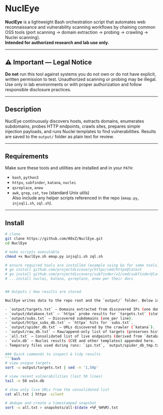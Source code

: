 # NuclEye

**NuclEye** is a lightweight Bash orchestration script that automates web reconnaissance and vulnerability scanning workflows by chaining common OSS tools (port scanning → domain extraction → probing → crawling → Nuclei scanning).  
**Intended for authorized research and lab use only.**

---

## ⚠️ Important — Legal Notice
**Do not** run this tool against systems you do not own or do not have explicit, written permission to test. Unauthorized scanning or probing may be illegal. Use only in lab environments or with proper authorization and follow responsible disclosure practices.

---

## Description
NuclEye continuously discovers hosts, extracts domains, enumerates subdomains, probes HTTP endpoints, crawls sites, prepares simple injection payloads, and runs Nuclei templates to find vulnerabilities. Results are saved to the `output/` folder as plain text for review.

---

## Requirements
Make sure these tools and utilities are installed and in your `PATH`:

- `bash`, `python3`
- `httpx`, `subfinder`, `katana`, `nuclei`
- `qsreplace`, `anew`
- `awk`, `grep`, `cat`, `tee` (standard Unix utils)  
Also include any helper scripts referenced in the repo (`emap.py`, `injsqli.sh`, `zql.sh`).

---

## Install
```bash
# clone
git clone https://github.com/00xZ/NuclEye.git
cd NuclEye

# make scripts executable
chmod +x NuclEye.sh emap.py injsqli.sh zql.sh

# ensure required tools are installed (example using Go for some tools)
# go install github.com/projectdiscovery/httpx/cmd/httpx@latest
# go install github.com/projectdiscovery/subfinder/v2/cmd/subfinder@latest
# ...install nuclei, katana, qsreplace, anew per their docs


## Outputs / How results are stored

NuclEye writes data to the repo root and the `output/` folder. Below is a quick map of the most important files and what they contain:

- `output/targets.txt` — Domains extracted from discovered IPs (one domain per line).  
- `output/database.txt` — `httpx` probe results for `targets.txt` (status codes, titles, etc.).  
- `output/subs.txt` — Discovered subdomains (one per line).  
- `output/httpx_subs_db.txt` — `httpx` hits for `subs.txt`.  
- `output/spider_db.txt` — URLs discovered by the crawler (`katana`).  
- `output/raw_db.txt` — Raw/append-only list of targets (preserves history).  
- `all.txt` — Consolidated list of live endpoints (derived from `database.txt` filtered for 200 responses).  
- `vuln.db` — Nuclei results (CVE and other templates) appended here.  
- Temporary files used during runs: `ips.txt`, `output/spider_db_tmp.txt`, `output/sqli_xxx_tmp.txt` — these are removed by the script when finished.

### Quick commands to inspect & tidy results
```bash
# view unique targets
sort -u output/targets.txt | sed -n '1,50p'

# view recent vulnerabilities (last 50 lines)
tail -n 50 vuln.db

# show only live URLs from the consolidated list
cat all.txt | httpx -silent

# dedupe and create a timestamped snapshot
sort -u all.txt > snapshots/all-$(date +%F_%H%M).txt
